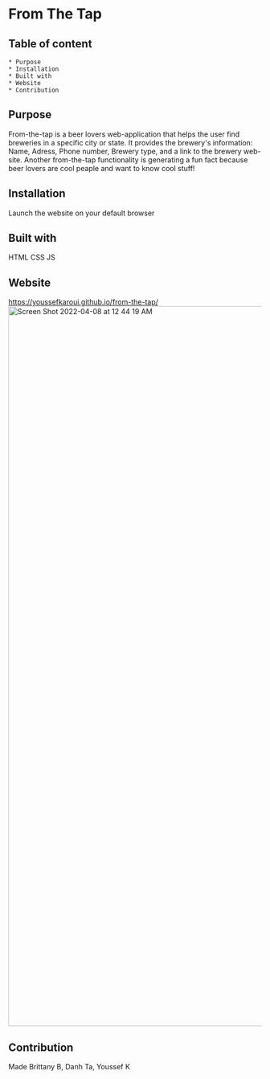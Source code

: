 # From The Tap 

## Table of content 
    * Purpose 
    * Installation 
    * Built with 
    * Website 
    * Contribution 

## Purpose

From-the-tap is a beer lovers web-application that helps the user find breweries in a specific city or state. It provides the brewery's information: Name, Adress, Phone number, Brewery type, and a link to the brewery web-site. Another from-the-tap functionality is generating a fun fact because beer lovers are cool peaple and want to know cool stuff! 


## Installation 

Launch the website on your default browser 

## Built with 

HTML
CSS
JS

## Website

https://youssefkaroui.github.io/from-the-tap/
<img width="1434" alt="Screen Shot 2022-04-08 at 12 44 19 AM" src="https://user-images.githubusercontent.com/99456321/162476681-28de00b1-89ea-4b2d-a282-62a08d7eb354.png">

## Contribution 

Made Brittany B, Danh Ta, Youssef K
